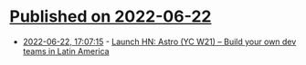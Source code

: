 # [Published on 2022-06-22](index.md)

* [2022-06-22, 17:07:15](https://news.ycombinator.com/item?id=31838764) - [Launch HN: Astro (YC W21) – Build your own dev teams in Latin America](https://news.ycombinator.com/item?id=31838764)
